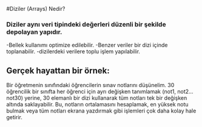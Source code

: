 #Diziler (Arrays) Nedir?
### Diziler aynı veri tipindeki değerleri düzenli bir şekilde depolayan yapıdır. 
-Bellek kullanımı optimize edilebilir.
-Benzer veriler bir dizi içinde toplanabilir.
-dizilerdeki verilere toplu işlem yapılabilir.
## Gerçek hayattan bir örnek:
Bir öğretmenin sınıfındaki öğrencilerin sınav notlarını düşünelim. 30 öğrencilik bir sınıfta her öğrenci için ayrı değişken tanımlamak (not1, not2... not30) yerine, 30 elemanlı bir dizi kullanarak tüm notları tek bir değişken altında saklayabilir. Bu, notların ortalamasını hesaplamak, en yüksek notu bulmak veya tüm notları ekrana yazdırmak gibi işlemleri çok daha kolay hale getirir.
